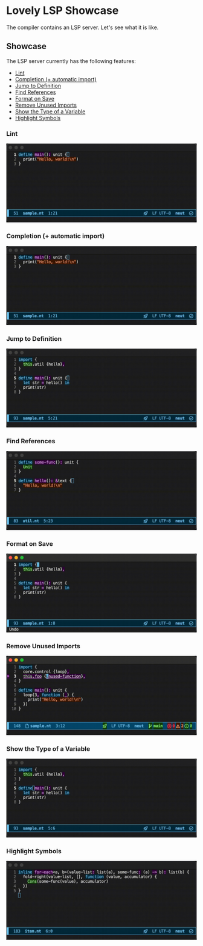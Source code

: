 # Lovely LSP Showcase

The compiler contains an LSP server. Let's see what it is like.

## Showcase

The LSP server currently has the following features:

- [Lint](#lint)
- [Completion (+ automatic import)](#completion--automatic-import)
- [Jump to Definition](#jump-to-definition)
- [Find References](#find-references)
- [Format on Save](#format-on-save)
- [Remove Unused Imports](#remove-unused-imports)
- [Show the Type of a Variable](#show-the-type-of-a-variable)
- [Highlight Symbols](#highlight-symbols)

### Lint

![lint](./image/screencasts/lint.gif "lint")

### Completion (+ automatic import)

![completion](./image/screencasts/completion.gif "completion")

### Jump to Definition

![jump to definition](./image/screencasts/jump-to-definition.gif "jump to definition")

### Find References

![find references](./image/screencasts/find-references.gif "find references")

### Format on Save

![format on save](./image/screencasts/format-on-save.gif "format on save")

### Remove Unused Imports

![remove unused imports](./image/screencasts/minimize.gif "remove unused imports")

### Show the Type of a Variable

![hover type](./image/screencasts/hover-type.gif "show the type of a variable")

### Highlight Symbols

![highlight](./image/screencasts/highlight.gif "highlight symbols")
